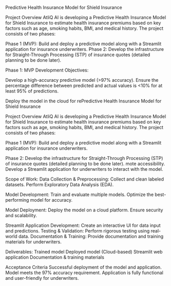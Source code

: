 Predictive Health Insurance Model for Shield Insurance

Project Overview
AtliQ AI is developing a Predictive Health Insurance Model for Shield Insurance to estimate health insurance premiums 
based on key factors such as age, smoking habits, BMI, and medical history. The project consists of two phases:

Phase 1 (MVP): Build and deploy a predictive model along with a Streamlit application for insurance underwriters.
Phase 2: Develop the infrastructure for Straight-Through Processing (STP) of insurance quotes (detailed planning to be done later).

Phase 1: MVP Development
Objectives:

Develop a high-accuracy predictive model (>97% accuracy).
Ensure the percentage difference between predicted and actual values is <10% for at least 95% of predictions.

Deploy the model in the cloud for rePredictive Health Insurance Model for Shield Insurance

Project Overview
AtliQ AI is developing a Predictive Health Insurance Model for Shield Insurance to estimate health insurance premiums based on key factors such as age, smoking habits, BMI, and medical history. The project consists of two phases:

Phase 1 (MVP): Build and deploy a predictive model along with a Streamlit application for insurance underwriters.

Phase 2: Develop the infrastructure for Straight-Through Processing (STP) of insurance quotes (detailed planning to be done later).
mote accessibility.
Develop a Streamlit application for underwriters to interact with the model.

Scope of Work:
Data Collection & Preprocessing:
Collect and clean labeled datasets.
Perform Exploratory Data Analysis (EDA).

Model Development:
Train and evaluate multiple models.
Optimize the best-performing model for accuracy.

Model Deployment:
Deploy the model on a cloud platform.
Ensure security and scalability.

Streamlit Application Development:
Create an interactive UI for data input and predictions.
Testing & Validation:
Perform rigorous testing using real-world data.
Documentation & Training:
Provide documentation and training materials for underwriters.

Deliverables:
Trained model
Deployed model (Cloud-based)
Streamlit web application
Documentation & training materials

Acceptance Criteria
Successful deployment of the model and application.
Model meets the 97% accuracy requirement.
Application is fully functional and user-friendly for underwriters.
